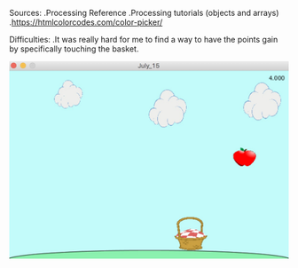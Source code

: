 Sources:
  .Processing Reference
  .Processing tutorials (objects and arrays)
  .https://htmlcolorcodes.com/color-picker/
  
Difficulties:
  .It was really hard for me to find a way to have the points gain 
  by specifically touching the basket.
  
   ![](game.jpg)
